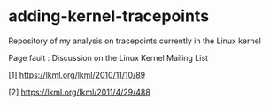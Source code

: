adding-kernel-tracepoints
=========================

Repository of my analysis on tracepoints currently in the Linux kernel

Page fault : Discussion on the Linux Kernel Mailing List

[1] https://lkml.org/lkml/2010/11/10/89

[2] https://lkml.org/lkml/2011/4/29/488
